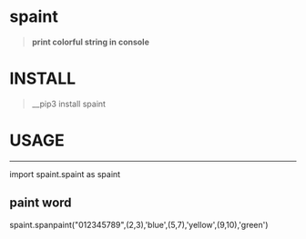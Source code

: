 # spaint
>__print colorful string in console__

# INSTALL
>__pip3 install spaint

# USAGE
-----------------------------------------------------------------------

  import spaint.spaint as spaint

## paint word

  spaint.spanpaint("012345789",(2,3),'blue',(5,7),'yellow',(9,10),'green')
  
